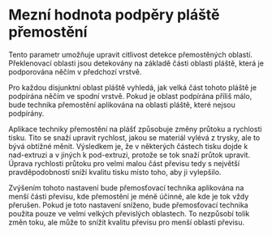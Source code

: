 Mezní hodnota podpěry pláště přemostění
====
Tento parametr umožňuje upravit citlivost detekce přemostěných oblastí. Překlenovací oblasti jsou detekovány na základě části oblasti pláště, která je podporována něčím v předchozí vrstvě.

Pro každou disjunktní oblast pláště vyhledá, jak velká část tohoto pláště je podpírána něčím ve spodní vrstvě. Pokud je oblast podpírána příliš málo, bude technika přemostění aplikována na oblasti pláště, které nejsou podpírány.

Aplikace techniky přemostění na plášť způsobuje změny průtoku a rychlosti tisku. Tito se snaží upravit rychlost, jakou se materiál vylévá z trysky, ale to bývá obtížné měnit. Výsledkem je, že v některých částech tisku dojde k nad-extruzi a v jiných k pod-extruzi, protože se tok snaží průtok upravit. Úprava rychlosti průtoku pro velmi malou část převisu tedy s největší pravděpodobností sníží kvalitu tisku místo toho, aby ji vylepšilo.

Zvýšením tohoto nastavení bude přemosťovací technika aplikována na menší části převisu, kde přemostění je méně účinné, ale kde je tok vždy přerušen. Pokud je toto nastavení sníženo, bude přemosťovací technika použita pouze ve velmi velkých převislých oblastech. To nezpůsobí tolik změn toku, ale může to snížit kvalitu převisu pro menší oblasti převisu.